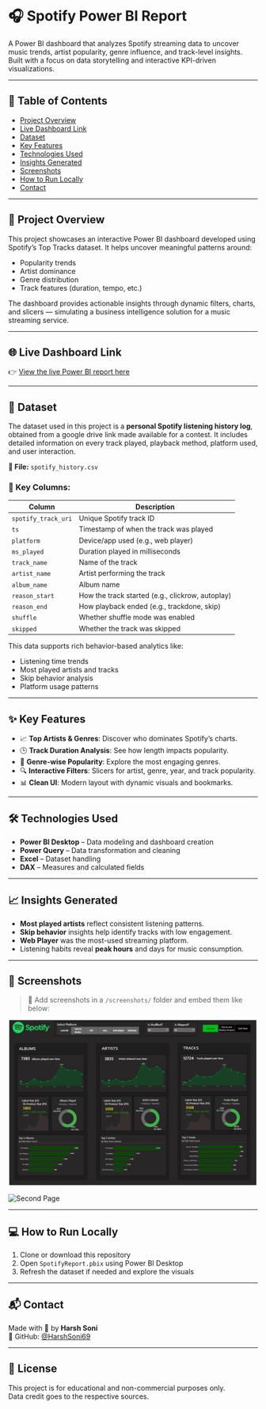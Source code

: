 # 🎧 Spotify Power BI Report

A Power BI dashboard that analyzes Spotify streaming data to uncover music trends, artist popularity, genre influence, and track-level insights. Built with a focus on data storytelling and interactive KPI-driven visualizations.

---

## 📌 Table of Contents
- [Project Overview](#project-overview)
- [Live Dashboard Link](#live-dashboard-link)
- [Dataset](#dataset)
- [Key Features](#key-features)
- [Technologies Used](#technologies-used)
- [Insights Generated](#insights-generated)
- [Screenshots](#screenshots)
- [How to Run Locally](#how-to-run-locally)
- [Contact](#contact)

---

## 📝 Project Overview

This project showcases an interactive Power BI dashboard developed using Spotify’s Top Tracks dataset. It helps uncover meaningful patterns around:
- Popularity trends
- Artist dominance
- Genre distribution
- Track features (duration, tempo, etc.)

The dashboard provides actionable insights through dynamic filters, charts, and slicers — simulating a business intelligence solution for a music streaming service.

---

## 🌐 Live Dashboard Link

👉 [View the live Power BI report here](https://app.powerbi.com/view?r=eyJrIjoiNjQ5MWEyNzMtYjEyMC00ZGRmLTlhYmItYWFkMjc3OTU0ZGM5IiwidCI6IjE3MjBjMDM1LWEwYTMtNDYwYS05YTE1LWExOWU5NTYyNWNjMyJ9)  


---

## 📂 Dataset

The dataset used in this project is a **personal Spotify listening history log**, obtained from a google drive link made available for a contest. It includes detailed information on every track played, playback method, platform used, and user interaction.

**📁 File:** `spotify_history.csv`

### 🧾 Key Columns:
| Column             | Description |
|--------------------|-------------|
| `spotify_track_uri` | Unique Spotify track ID |
| `ts`               | Timestamp of when the track was played |
| `platform`         | Device/app used (e.g., web player) |
| `ms_played`        | Duration played in milliseconds |
| `track_name`       | Name of the track |
| `artist_name`      | Artist performing the track |
| `album_name`       | Album name |
| `reason_start`     | How the track started (e.g., clickrow, autoplay) |
| `reason_end`       | How playback ended (e.g., trackdone, skip) |
| `shuffle`          | Whether shuffle mode was enabled |
| `skipped`          | Whether the track was skipped |

This data supports rich behavior-based analytics like:
- Listening time trends
- Most played artists and tracks
- Skip behavior analysis
- Platform usage patterns

---



## ✨ Key Features

- 📈 **Top Artists & Genres**: Discover who dominates Spotify’s charts.
- 🕒 **Track Duration Analysis**: See how length impacts popularity.
- 🎵 **Genre-wise Popularity**: Explore the most engaging genres.
- 🔍 **Interactive Filters**: Slicers for artist, genre, year, and track popularity.
- 📊 **Clean UI**: Modern layout with dynamic visuals and bookmarks.

---

## 🛠 Technologies Used

- **Power BI Desktop** – Data modeling and dashboard creation
- **Power Query** – Data transformation and cleaning
- **Excel** – Dataset handling
- **DAX** – Measures and calculated fields

---

## 📈 Insights Generated

- **Most played artists** reflect consistent listening patterns.
- **Skip behavior** insights help identify tracks with low engagement.
- **Web Player** was the most-used streaming platform.
- Listening habits reveal **peak hours** and days for music consumption.

---

## 📸 Screenshots

> 📍 Add screenshots in a `/screenshots/` folder and embed them like below:

![Main Dashboard](screenshots/Overview.png)

![Second Page](screenshots/HourlyAndWeekly.png)

---

## 💻 How to Run Locally

1. Clone or download this repository
2. Open `SpotifyReport.pbix` using Power BI Desktop
3. Refresh the dataset if needed and explore the visuals

---

## 📬 Contact

Made with 💙 by **Harsh Soni**  
📧 GitHub: [@HarshSoni69](https://github.com/HarshSoni69)  

---

## 📝 License

This project is for educational and non-commercial purposes only.  
Data credit goes to the respective sources.

